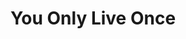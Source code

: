 ---
ee_id_thing: '4239'
site: '1'
type: '2'
inv_num: 2014-051
add_credit:
url: 2014-051-you-only-live-once
title: You Only Live Once
year: '2014'
display_year: '2014'
medium: Foam pool noodles, necklace, rubber wristband, tailored Nike sweatpant leg,
  tailored Hooters sweatpant leg, tailored Bravado Arcangel Surfware sweatpant leg
dims: 140 cm x variable width x variable depth
pitch:
ps:
live_url:
youtube:
related_code:
imgs: you-only-live-once-2014-051-detail-Heart-01-database-SM.jpg,you-only-live-once-2014-051-full-Heart-01-database-SM.jpg
subheading:
download:
commission:
related:
layout: things-i-made
---
